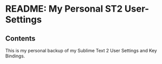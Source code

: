 # README: My Personal ST2 User-Settings

## Contents

This is my personal backup of my Sublime Text 2 User Settings and Key Bindings.